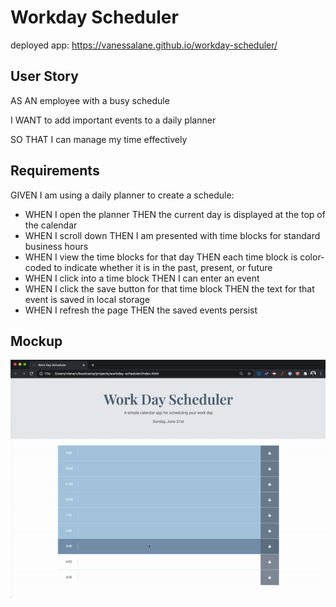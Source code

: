 # Workday Scheduler
deployed app: https://vanessalane.github.io/workday-scheduler/

## User Story
AS AN employee with a busy schedule

I WANT to add important events to a daily planner

SO THAT I can manage my time effectively

## Requirements
GIVEN I am using a daily planner to create a schedule:
- WHEN I open the planner THEN the current day is displayed at the top of the calendar
- WHEN I scroll down THEN I am presented with time blocks for standard business hours
- WHEN I view the time blocks for that day THEN each time block is color-coded to indicate whether it is in the past, present, or future
- WHEN I click into a time block THEN I can enter an event
- WHEN I click the save button for that time block THEN the text for that event is saved in local storage
- WHEN I refresh the page THEN the saved events persist

## Mockup
![Mockup Gif](assets/images/workday_scheduler_demo.gif)
